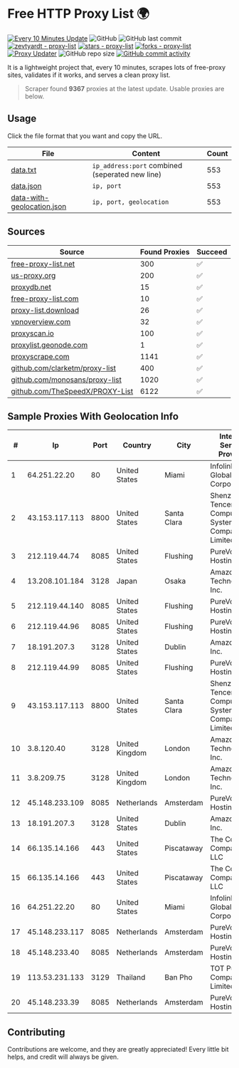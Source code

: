 
# Free HTTP Proxy List 🌍

[![Every 10 Minutes Update](https://github.com/mertguvencli/http-proxy-list/actions/workflows/main.yml/badge.svg?branch=main)](https://github.com/mertguvencli/http-proxy-list/actions/workflows/main.yml)
![GitHub](https://img.shields.io/github/license/mertguvencli/http-proxy-list)
![GitHub last commit](https://img.shields.io/github/last-commit/mertguvencli/http-proxy-list)
[![zevtyardt - proxy-list](https://img.shields.io/static/v1?label=zevtyardt&message=proxy-list&color=blue&logo=github)](https://github.com/zevtyardt/proxy-list "Go to GitHub repo")
[![stars - proxy-list](https://img.shields.io/github/stars/zevtyardt/proxy-list?style=social)](https://github.com/zevtyardt/proxy-list)
[![forks - proxy-list](https://img.shields.io/github/forks/zevtyardt/proxy-list?style=social)](https://github.com/zevtyardt/proxy-list)
[![Proxy Updater](https://github.com/zevtyardt/proxy-list/workflows/Proxy%20Updater/badge.svg)](https://github.com/zevtyardt/proxy-list/actions?query=workflow:"Proxy+Updater")
![GitHub repo size](https://img.shields.io/github/repo-size/zevtyardt/proxy-list)
[![GitHub commit activity](https://img.shields.io/github/commit-activity/m/zevtyardt/proxy-list?logo=commits)](https://github.com/zevtyardt/proxy-list/commits/main)

It is a lightweight project that, every 10 minutes, scrapes lots of free-proxy sites, validates if it works, and serves a clean proxy list.

> Scraper found **9367** proxies at the latest update. Usable proxies are below.

## Usage

Click the file format that you want and copy the URL.

|File|Content|Count|
|----|-------|-----|
|[data.txt](https://raw.githubusercontent.com/mertguvencli/http-proxy-list/main/proxy-list/data.txt)|`ip_address:port` combined (seperated new line)|553|
|[data.json](https://raw.githubusercontent.com/mertguvencli/http-proxy-list/main/proxy-list/data.json)|`ip, port`|553|
|[data-with-geolocation.json](https://raw.githubusercontent.com/mertguvencli/http-proxy-list/main/proxy-list/data-with-geolocation.json)|`ip, port, geolocation`|553|

## Sources

|Source|Found Proxies|Succeed|
|------|-------------|-------|
|[free-proxy-list.net](https://free-proxy-list.net)|300|✅|
|[us-proxy.org](https://www.us-proxy.org)|200|✅|
|[proxydb.net](http://proxydb.net)|15|✅|
|[free-proxy-list.com](https://free-proxy-list.com/?page=&port=&type%5B%5D=http&type%5B%5D=https&up_time=0&search=Search)|10|✅|
|[proxy-list.download](https://www.proxy-list.download/HTTP)|26|✅|
|[vpnoverview.com](https://vpnoverview.com/privacy/anonymous-browsing/free-proxy-servers)|32|✅|
|[proxyscan.io](https://www.proxyscan.io)|100|✅|
|[proxylist.geonode.com](https://proxylist.geonode.com/api/proxy-list?limit=300&page=1&sort_by=lastChecked&sort_type=desc&protocols=http,https)|1|✅|
|[proxyscrape.com](https://api.proxyscrape.com/v2/?request=displayproxies&protocol=http&timeout=10000&country=all&ssl=all&anonymity=all)|1141|✅|
|[github.com/clarketm/proxy-list](https://raw.githubusercontent.com/clarketm/proxy-list/master/proxy-list-raw.txt)|400|✅|
|[github.com/monosans/proxy-list](https://raw.githubusercontent.com/monosans/proxy-list/main/proxies/http.txt)|1020|✅|
|[github.com/TheSpeedX/PROXY-List](https://raw.githubusercontent.com/TheSpeedX/PROXY-List/master/http.txt)|6122|✅|


## Sample Proxies With Geolocation Info

|#|Ip|Port|Country|City|Internet Service Provider|
|-|--|----|-------|----|-------------------------|
|1|64.251.22.20|80|United States|Miami|Infolink Global Corporation|
|2|43.153.117.113|8800|United States|Santa Clara|Shenzhen Tencent Computer Systems Company Limited|
|3|212.119.44.74|8085|United States|Flushing|PureVoltage Hosting Inc.|
|4|13.208.101.184|3128|Japan|Osaka|Amazon Technologies Inc.|
|5|212.119.44.140|8085|United States|Flushing|PureVoltage Hosting Inc.|
|6|212.119.44.96|8085|United States|Flushing|PureVoltage Hosting Inc.|
|7|18.191.207.3|3128|United States|Dublin|Amazon.com, Inc.|
|8|212.119.44.99|8085|United States|Flushing|PureVoltage Hosting Inc.|
|9|43.153.117.113|8800|United States|Santa Clara|Shenzhen Tencent Computer Systems Company Limited|
|10|3.8.120.40|3128|United Kingdom|London|Amazon Technologies Inc.|
|11|3.8.209.75|3128|United Kingdom|London|Amazon Technologies Inc.|
|12|45.148.233.109|8085|Netherlands|Amsterdam|PureVoltage Hosting Inc.|
|13|18.191.207.3|3128|United States|Dublin|Amazon.com, Inc.|
|14|66.135.14.166|443|United States|Piscataway|The Constant Company, LLC|
|15|66.135.14.166|443|United States|Piscataway|The Constant Company, LLC|
|16|64.251.22.20|80|United States|Miami|Infolink Global Corporation|
|17|45.148.233.117|8085|Netherlands|Amsterdam|PureVoltage Hosting Inc.|
|18|45.148.233.40|8085|Netherlands|Amsterdam|PureVoltage Hosting Inc.|
|19|113.53.231.133|3129|Thailand|Ban Pho|TOT Public Company Limited|
|20|45.148.233.39|8085|Netherlands|Amsterdam|PureVoltage Hosting Inc.|



## Contributing

Contributions are welcome, and they are greatly appreciated! Every
little bit helps, and credit will always be given.

